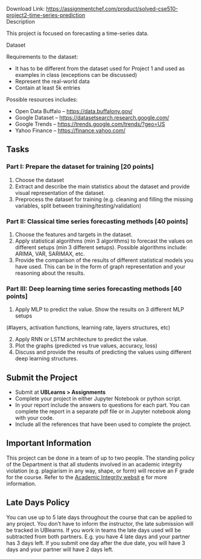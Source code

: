 Download Link: https://assignmentchef.com/product/solved-cse510-project2-time-series-prediction
<br>
Description

This project is focused on forecasting a time-series data.

Dataset

Requirements to the dataset:

<ul>

 <li>It has to be different from the dataset used for Project 1 and used as examples in class (exceptions can be discussed)</li>

 <li>Represent the real-world data</li>

 <li>Contain at least 5k entries</li>

</ul>

Possible resources includes:

<ul>

 <li>Open Data Buffalo – ​<a href="https://data.buffalony.gov/">https://data.buffalony.gov/</a></li>

 <li>Google Dataset – <u>​</u><a href="https://datasetsearch.research.google.com/">https://datasetsearch.research.google.com/</a></li>

 <li>Google Trends – <u>​</u><a href="https://trends.google.com/trends/?geo=US">https://trends.google.com/trends/?geo=US</a></li>

 <li>Yahoo Finance – ​<a href="https://finance.yahoo.com/">https://finance.yahoo.com/</a></li>

</ul>




<h2>Tasks</h2>

<h3>Part I: Prepare the dataset for training [20 points]</h3>

<ol>

 <li>Choose the dataset</li>

 <li>Extract and describe the main statistics about the dataset and provide visual representation of the dataset.</li>

 <li>Preprocess the dataset for training (e.g. cleaning and filling the missing variables, split between training/testing/validation)</li>

</ol>




<h3>Part II: Classical time series forecasting methods [40 points]</h3>

<ol>

 <li>Choose the features and targets in the dataset.</li>

 <li>Apply statistical algorithms (min 3 algorithms) to forecast the values on different setups (min 3 different setups). Possible algorithms include: ARIMA, VAR, SARIMAX, etc.</li>

 <li>Provide the comparison of the results of different statistical models you have used. This can be in the form of graph representation and your reasoning about the results.</li>

</ol>

<h3>Part III: Deep learning time series forecasting methods [40 points]</h3>

<ol>

 <li>Apply MLP to predict the value. Show the results on 3 different MLP setups</li>

</ol>

(#layers, activation functions, learning rate, layers structures, etc)

<ol start="2">

 <li>Apply RNN or LSTM architecture to predict the value.</li>

 <li>Plot the graphs (predicted vs true values, accuracy, loss)</li>

 <li>Discuss and provide the results of predicting the values using different deep learning structures.</li>

</ol>




<h2>Submit the Project</h2>

<ul>

 <li>Submit at <strong>UBLearns &gt; Assignments</strong>​</li>

 <li>Complete your project in either Jupyter Notebook or python script.</li>

 <li>In your report include the answers to questions for each part. You can complete the report in a separate pdf file or in Jupyter notebook along with your code.</li>

 <li>Include all the references that have been used to complete the project.</li>

</ul>

<h2>Important Information</h2>

This project can be done in a team of up to two people. The standing policy of the Department is that all students involved in an academic integrity violation (e.g. plagiarism in any way, shape, or form) will receive an F grade for the course. Refer to the <a href="https://academicintegrity.buffalo.edu/">Academic Integrity websit</a>​ <a href="https://academicintegrity.buffalo.edu/">e</a> <u>​</u>  for more information.

<h2>Late Days Policy</h2>

You can use up to 5 late days throughout the course that can be applied to any project. You don’t have to inform the instructor, the late submission will be tracked in UBlearns. If you work in teams the late days used will be subtracted from both partners. E.g. you have 4 late days and your partner has 3 days left. If you submit one day after the due date, you will have 3 days and your partner will have 2 days left.